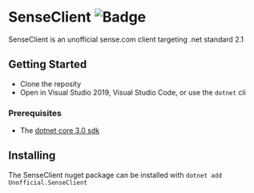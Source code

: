 # SenseClient ![Badge](https://github.com/Cisien/SenseClient/workflows/.NET%20Core/badge.svg)
SenseClient is an unofficial sense.com client targeting .net standard 2.1

## Getting Started
* Clone the reposity
* Open in Visual Studio 2019, Visual Studio Code, or use the `dotnet` cli

### Prerequisites
* The [dotnet core 3.0 sdk](https://dotnet.microsoft.com/download/dotnet-core/thank-you/sdk-3.0.101-windows-x64-installer)

## Installing
The SenseClient nuget package can be installed with `dotnet add Unofficial.SenseClient`
